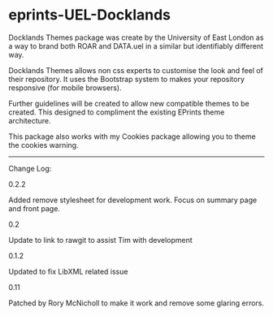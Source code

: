 eprints-UEL-Docklands
=====================

Docklands Themes package was create by the University of East London as a way to brand both ROAR and DATA.uel in a similar but identifiably different way. 

Docklands Themes allows non css experts to customise the look and feel of their repository. It uses the Bootstrap system to makes your repository responsive (for mobile browsers). 

Further guidelines will be created to allow new compatible themes to be created. 
This designed to compliment the existing EPrints theme architecture. 

This package also works with my Cookies package allowing you to theme the cookies warning. 

-----
Change Log:

0.2.2

Added remove stylesheet for development work. Focus on summary page and front page. 


0.2 

Update to link to rawgit to assist Tim with development

0.1.2

Updated to fix LibXML related issue


0.11  

Patched by Rory McNicholl to make it work and remove some glaring errors. 
